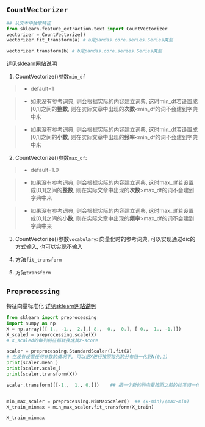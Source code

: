 ## `CountVectorizer`
```python
## 从文本中抽取特征
from sklearn.feature_extraction.text import CountVectorizer
vectorizer = CountVectorize()
vectorizer.fit_transform(a) # a是pandas.core.series.Series类型

vectorizer.transform(b) # b是pandas.core.series.Series类型

```
[详见sklearn网站说明](http://scikit-learn.org/stable/modules/generated/sklearn.feature_extraction.text.CountVectorizer.html)
1. CountVectorize()参数`min_df`
> - default=1

> - 如果没有参考词典, 则会根据实际的内容建立词典, 这时min_df若设置成[0,1]之间的**整数**, 则在实际文章中出现的**次数**<min_df的词不会建到字典中来

> - 如果没有参考词典, 则会根据实际的内容建立词典, 这时min_df若设置成[0,1]之间的**小数**, 则在实际文章中出现的**频率**<min_df的词不会建到字典中来

2. CountVectorize()参数`max_df`:
> - default=1.0

> - 如果没有参考词典, 则会根据实际的内容建立词典, 这时max_df若设置成[0,1]之间的**整数**, 则在实际文章中出现的**次数**>max_df的词不会建到字典中来

> - 如果没有参考词典, 则会根据实际的内容建立词典, 这时max_df若设置成[0,1]之间的**小数**, 则在实际文章中出现的**频率**>max_df的词不会建到字典中来

3. CountVectorize()参数`vocabulary`: 向量化时的参考词典, 可以实现通过dic的方式输入, 也可以实现不输入

4. 方法`fit_transform`

5. 方法`transform`


## `Preprocessing`
特征向量标准化
[详见sklearn网站说明](http://scikit-learn.org/stable/modules/preprocessing.html)
```python
from sklearn import preprocessing
import numpy as np
X = np.array([[ 1., -1.,  2.],[ 8.,  0.,  0.], [ 0.,  1., -1.]])
X_scaled = preprocessing.scale(X)
# X_scaled的每列特征都转换成其z-score

scaler = preprocessing.StandardScaler().fit(X)
# 在没有设置任何参数的情况下, 可以把X进行按照每列的分布归一化到N(0,1)
print(scaler.mean_)
print(scaler.scale_)
print(scaler.transform(X))

scaler.transform([[-1.,  1., 0.]])    ## 把一个新的列向量按照之前的标准归一化


min_max_scaler = preprocessing.MinMaxScaler()  ## (x-min)/(max-min)
X_train_minmax = min_max_scaler.fit_transform(X_train)

X_train_minmax

```

